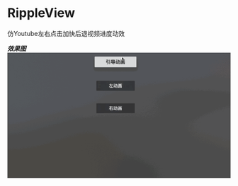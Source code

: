 # RippleView
仿Youtube左右点击加快后退视频进度动效

***效果图***
![效果](https://github.com/ajiao-github/RippleView/blob/master/Resource/demo.gif)
